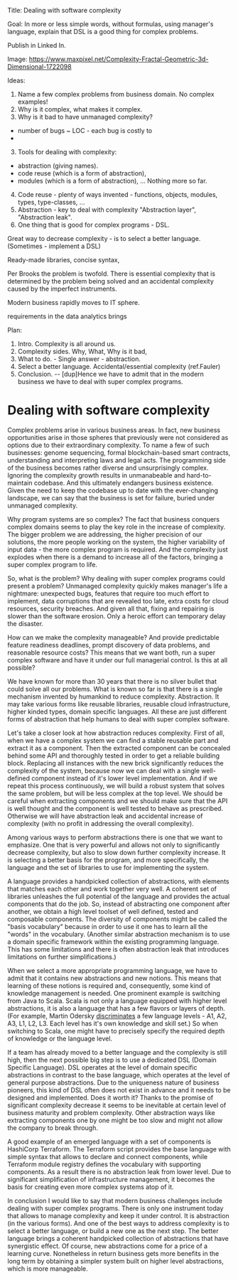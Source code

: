 Title: Dealing with software complexity

Goal: In more or less simple words, without formulas, using manager's language, explain that DSL is a good thing for complex problems.

Publish in Linked In.

Image: https://www.maxpixel.net/Complexity-Fractal-Geometric-3d-Dimensional-1722098

Ideas:
1. Name a few complex problems from business domain. No complex examples!
2. Why is it complex, what makes it complex.
3. Why is it bad to have unmanaged complexity?
- number of bugs ~ LOC - each bug is costly to 
- 
3. Tools for dealing with complexity:
- abstraction (giving names).
- code reuse (which is a form of abstraction),
- modules (which is a form of abstraction),
...
Nothing more so far.
4. Code reuse - plenty of ways invented - functions, objects, modules, types, type-classes, ...
5. Abstraction - key to deal with complexity
"Abstraction layer", "Abstraction leak".
6. One thing that is good for complex programs - DSL.

Great way to decrease complexity - is to select a better language. (Sometimes - implement a DSL)

Ready-made libraries, concise syntax,


Per Brooks the problem is twofold. There is essential complexity that is determined by the problem being solved and an accidental complexity caused by the imperfect instruments.

Modern business rapidly moves to IT sphere.

requirements in the data analytics brings 

Plan:

1. Intro. Complexity is all around us. 
2. Complexity sides. Why, What, Why is it bad,
3. What to do. - Single answer - abstraction.
4. Select a better language. Accidental/essential complexity (ref.Fauler)
5. Conclusion. 
-- [dup]Hence we have to admit that in the modern business we have to deal with super complex programs.




# Dealing with software complexity

Complex problems arise in various business areas. In fact, new business opportunities arise in those spheres that previously were not considered as options due to their extraordinary complexity. To name a few of such businesses: genome sequencing, formal blockchain-based smart contracts, understanding and interpreting laws and legal acts. The programming side of the business becomes rather diverse and unsurprisingly complex. Ignoring the complexity growth results in unmanabeable and hard-to-maintain codebase. And this ultimately endangers business existence. Given the need to  keep the codebase up to date with the ever-changing landscape, we can say that the business is set for failure, buried under unmanaged complexity.

Why program systems are so complex? The fact that business conquers complex domains seems to play the key role in the increase of complexity. The bigger problem we are addressing, the higher precision of our solutions, the more people working on the system, the higher variability of input data - the more complex program is required. And the complexity just explodes when there is a demand to increase all of the factors, bringing a super complex program to life.

So, what is the problem? Why dealing with super complex programs could present a problem? Unmanaged complexity quickly makes manager's life a nightmare: unexpected bugs, features that require too much effort to implement, data corruptions that are revealed too late, extra costs for cloud resources, security breaches. And given all that, fixing and repairing is slower than the software erosion. Only a heroic effort can temporary delay the disaster.

How can we make the complexity manageable? And provide predictable feature readiness deadlines, prompt discovery of data problems, and reasonable resource costs? This means that we want both, run a super complex software and have it under our full managerial control. Is this at all possible?

We have known for more than 30 years that there is no silver bullet that could solve all our problems. What is known so far is that there is a single mechanism invented by humankind to reduce complexity. Abstraction. It may take various forms like reusable libraries, reusable cloud infrastructure, higher kinded types, domain specific languages. All these are just different forms of abstraction that help humans to deal with super complex software.

Let's take a closer look at how abstraction reduces complexity. First of all, when we have a complex system we can find a stable reusable part and extract it as a component. Then the extracted component can be concealed behind some API and thoroughly tested in order to get a reliable building block. Replacing all instances with the new brick significantly reduces the complexity of the system, because now we can deal with a single well-defined component instead of it's lower level implementation. And if we repeat this process continuously, we will build a robust system that solves the same problem, but will be less complex at the top level. We should be careful when extracting components and we should make sure that the API is well thought and the component is well tested to behave as prescribed. Otherwise we will have abstraction leak and accidental increase of complexity (with no profit in addressing the overall complexity).

Among various ways to perform abstractions there is one that we want to emphasize. One that is very powerful and allows not only to significantly decrease complexity, but also to slow down further complexity increase. It is selecting a better basis for the program, and more specifically, the language and the set of libraries to use for implementing the system.

A language provides a handpicked collection of abstractions, with elements that matches each other and work together very well. A coherent set of libraries unleashes the full potential of the language and provides the actual components that do the job. So, instead of abstracting one component after another, we obtain a high level toolset of well defined, tested and composable components. The diversity of components might be called the "basis vocabulary" because in order to use it one has to learn all the "words" in the vocabulary. (Another similar abstraction mechanism is to use a domain specific framework within the existing programming language. This has some limitations and there is often abstraction leak that introduces limitations on further simplifications.)

When we select a more appropriate programming language, we have to admit that it contains new abstractions and new notions. This means that learning of these notions is required and, consequently, some kind of knowledge management is needed. One prominent example is switching from Java to Scala. Scala is not only a language equipped with higher level abstractions, it is also a language that has a few flavors or layers of depth. (For example, Martin Odersky [discriminates](https://www.scala-lang.org/old/node/8610)  a few language levels - A1, A2, A3, L1, L2, L3. Each level has it's own knowledge and skill set.) So when switching to Scala, one might have to precisely specify the required depth of knowledge or the language level.

If a team has already moved to a better language and the complexity is still high, then the next possible big step is to use a dedicated DSL (Domain Specific Language). DSL operates at the level of domain specific abstractions in contrast to the base language, which operates at the level of general purpose abstractions. Due to the uniqueness nature of business pioneers, this kind of DSL often does not exist in advance and it needs to be designed and implemented. Does it worth it? Thanks to the promise of significant complexity decrease it seems to be inevitable at certain level of business maturity and problem complexity. Other abstraction ways like extracting components one by one might be too slow and might not allow the company to break through.

A good example of an emerged language with a set of components is HashiCorp Terraform. The Terraform script provides the base language with simple syntax that allows to declare and connect components, while Terraform module registry defines the vocabulary with supporting components. As a result there is no abstraction leak from lower level. Due to significant simplification of infrastructure management, it becomes the basis for creating even more complex systems atop of it.

In conclusion I would like to say that modern business challenges include dealing with super complex programs. There is only one instrument today that allows to manage complexity and keep it under control. It is abstraction (in the various forms). And one of the best ways to address complexity is to select a better language, or build a new one as the next step. The better language brings a coherent handpicked collection of abstractions that have synergistic effect. Of course, new abstractions come for a price of a learning curve. Nonetheless in return business gets more benefits in the long term by obtaining a simpler system built on higher level abstractions, which is more manageable.
